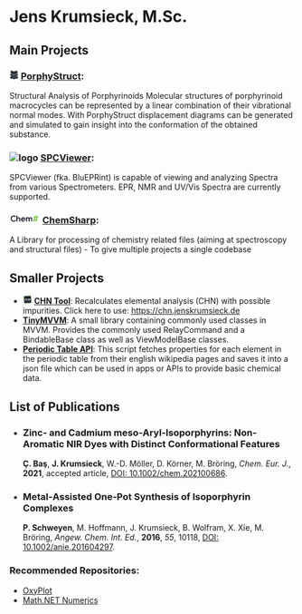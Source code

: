# Jens Krumsieck, M.Sc.

## Main Projects
### <img src="https://github.com/JensKrumsieck/PorphyStruct/raw/master/PorphyStruct.WPF/Resources/porphystruct.png" alt="logo" height="16"/>  [PorphyStruct](https://github.com/JensKrumsieck/PorphyStruct):
  Structural Analysis of Porphyrinoids Molecular structures of porphyrinoid macrocycles can be represented by a linear combination of their vibrational normal modes. With PorphyStruct displacement diagrams can be generated and simulated to gain insight into the conformation of the obtained substance.

### <img src="https://raw.githubusercontent.com/JensKrumsieck/SPCViewer/chemsharp/.github/spc.png" alt="logo" height="16"/> [SPCViewer](https://github.com/JensKrumsieck/SPCViewer):
  SPCViewer (fka. BluEPRint) is capable of viewing and analyzing Spectra from various Spectrometers. EPR, NMR and UV/Vis Spectra are currently supported.

### <img src="https://raw.githubusercontent.com/JensKrumsieck/ChemSharp/master/.github/chemsharp.png" alt="logo" height="16"/> [ChemSharp](https://github.com/JensKrumsieck/ChemSharp):
 A Library for processing of chemistry related files (aiming at spectroscopy and structural files) - To give multiple projects a single codebase

## Smaller Projects
* <img src="https://raw.githubusercontent.com/JensKrumsieck/CHN-Tool/master/.github/chn.png" height="16" alt="LOGO" /> **[CHN Tool](https://github.com/JensKrumsieck/CHN-Tool)**: 
Recalculates elemental analysis (CHN) with possible impurities. Click here to use: https://chn.jenskrumsieck.de
* **[TinyMVVM](https://github.com/JensKrumsieck/TinyMVVM)**:
A small library containing commonly used classes in MVVM. Provides the commonly used RelayCommand and a BindableBase class as well as ViewModelBase classes.
* **[Periodic Table API](https://github.com/JensKrumsieck/periodic-table)**: 
This script fetches properties for each element in the periodic table from their english wikipedia pages and saves it into a json file which can be used in apps or APIs to provide basic chemical data.

## List of Publications
* ### Zinc‐ and Cadmium meso‐Aryl‐Isoporphyrins: Non‐Aromatic NIR Dyes with Distinct Conformational Features  
  **Ç. Baş**, **J. Krumsieck**, W.-D. Möller, D. Körner, M. Bröring, _Chem. Eur. J._, **2021**, accepted article, [DOI: 10.1002/chem.202100686](https://chemistry-europe.onlinelibrary.wiley.com/doi/10.1002/chem.202100686).
* ### Metal‐Assisted One‐Pot Synthesis of Isoporphyrin Complexes   
   **P. Schweyen**, M. Hoffmann, J. Krumsieck, B. Wolfram, X. Xie, M. Bröring, _Angew. Chem. Int. Ed._, **2016**, _55_, 10118, [DOI: 10.1002/anie.201604297](https://onlinelibrary.wiley.com/doi/full/10.1002/anie.201604297).

### Recommended Repositories:
* [OxyPlot](https://github.com/oxyplot/oxyplot)
* [Math.NET Numerics](https://github.com/mathnet/mathnet-numerics)

